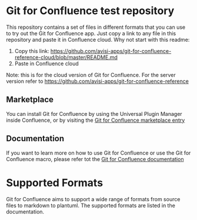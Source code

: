 
# Git for Confluence test repository

This repository contains a set of files in different formats that you can use
to try out the Git for Confluence app. Just copy a link to any file in this
repository and paste it in Confluence cloud. Why not start with this readme:

1. Copy this link: https://github.com/avisi-apps/git-for-confluence-reference-cloud/blob/master/README.md
2. Paste in Confluence cloud

Note: this is for the cloud version of Git for Confluence. For the server
version refer to https://github.com/avisi-apps/git-for-confluence-reference

## Marketplace

You can install Git for Confluence by using the Universal Plugin Manager inside
Confluence, or by visiting the [Git for Confluence marketplace entry][1]

## Documentation

If you want to learn more on how to use Git for Confluence or use the Git for
Confluence macro, please refer tot the [Git for Confluence documentation][2]

# Supported Formats

Git for Confluence aims to support a wide range of formats from source files to 
markdown to plantuml. The supported formats are listed in the documentation.

[1]: https://marketplace.atlassian.com/apps/1211675/git-for-confluence
[2]: https://avisi-apps.gitbook.io/git-for-confluence-cloud/
